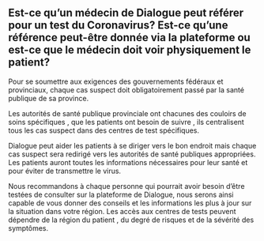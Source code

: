 ## Est-ce qu’un médecin de Dialogue peut référer pour un test du Coronavirus? Est-ce qu’une référence peut-être donnée via la plateforme ou est-ce que le médecin doit voir physiquement le patient?

Pour se soumettre aux exigences des gouvernements fédéraux et provinciaux, chaque cas suspect doit obligatoirement passé par la santé publique de sa province.

Les autorités de santé publique provinciale ont chacunes des couloirs de soins spécifiques , que les patients ont besoin de suivre , ils centralisent tous les cas suspect dans des centres de test spécifiques.

Dialogue peut aider les patients à se diriger vers le bon endroit mais chaque cas suspect sera redirigé vers les autorités de santé publiques appropriées. Les patients auront toutes les informations nécessaires pour leur santé et pour éviter de transmettre le virus.

Nous recommandons à chaque personne qui pourrait avoir besoin d’être testées de consulter sur la plateforme de Dialogue, nous serons ainsi capable de vous donner des conseils et les informations les plus à jour sur la situation dans votre région.
Les accès aux centres de tests peuvent dépendre de la région du patient , du degré de risques et de la sévérité des symptômes.
